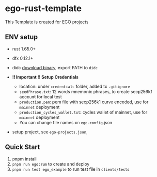 # ego-rust-template

This Template is created for EGO projects

## ENV setup

- rust 1.65.0+
- dfx 0.12.1+
- didc [download binary](https://github.com/dfinity/candid/releases), export PATH to `didc`

- **!! Important !! Setup Credentials**

  - location: under `credentials` folder, added to `.gitignore`
  - `seedPhrase.txt`: 12 words mnemonic phrases, to create secp256k1 account for local test
  - `production.pem`: pem file with secp256k1 curve encoded, use for `mainnet` deployment
  - `production_cycles_wallet.txt`: cycles wallet of mainnet, use for `mainnet` deployment
  - You can change file names on `ego-config`.json

- setup project, see `ego-projects.json`,

## Quick Start

1. pnpm install
2. `pnpm run ego:run` to create and deploy
3. `pnpm run test ego_example` to run test file in `clients/tests`

